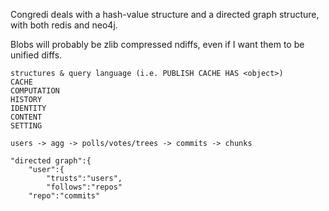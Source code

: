 Congredi deals with a hash-value structure and a directed graph structure,
with both redis and neo4j.

Blobs will probably be zlib compressed ndiffs, even if I want them to be
unified diffs.


```
structures & query language (i.e. PUBLISH CACHE HAS <object>)
CACHE
COMPUTATION
HISTORY
IDENTITY
CONTENT
SETTING
```

```
users -> agg -> polls/votes/trees -> commits -> chunks

"directed graph":{
	"user":{
		"trusts":"users",
		"follows":"repos"
	"repo":"commits"
```
